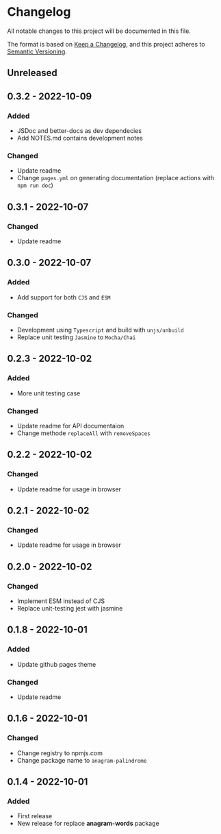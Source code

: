 # Changelog

All notable changes to this project will be documented in this file.

The format is based on [Keep a Changelog](https://keepachangelog.com/en/1.0.0/),
and this project adheres to [Semantic Versioning](https://semver.org/spec/v2.0.0.html).

## Unreleased

## 0.3.2 - 2022-10-09
### Added
- JSDoc and better-docs as dev dependecies
- Add NOTES.md contains development notes

### Changed
- Update readme
- Change `pages.yml` on generating documentation (replace actions with `npm run doc`)

## 0.3.1 - 2022-10-07
### Changed
- Update readme

## 0.3.0 - 2022-10-07
### Added
- Add support for both `CJS` and `ESM`

### Changed
- Development using `Typescript` and build with `unjs/unbuild`
- Replace unit testing `Jasmine` to `Mocha/Chai`

## 0.2.3 - 2022-10-02
### Added
- More unit testing case

### Changed
- Update readme for API documentaion
- Change methode `replaceAll` with `removeSpaces`

## 0.2.2 - 2022-10-02
### Changed
- Update readme for usage in browser

## 0.2.1 - 2022-10-02
### Changed
- Update readme for usage in browser

## 0.2.0 - 2022-10-02
### Changed
- Implement ESM instead of CJS
- Replace unit-testing jest with jasmine

## 0.1.8 - 2022-10-01
### Added
- Update github pages theme

### Changed
- Update readme

## 0.1.6 - 2022-10-01
### Changed
- Change registry to npmjs.com
- Change package name to `anagram-palindrome`

## 0.1.4 - 2022-10-01
### Added
- First release
- New release for replace **anagram-words** package
